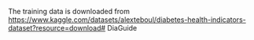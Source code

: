 The training data is downloaded from https://www.kaggle.com/datasets/alexteboul/diabetes-health-indicators-dataset?resource=download# DiaGuide
